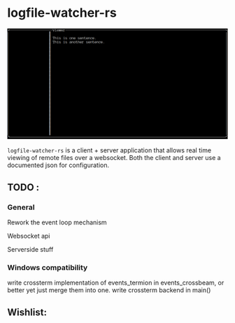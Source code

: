 # logfile-watcher-rs
<img src="./assets/v0.0.1.gif" alt="Demo of logfile-watcher gif">

`logfile-watcher-rs` is a client + server application that allows real time viewing of remote files over a websocket. Both the client and server use a documented json for configuration.

## TODO :
### General
Rework the event loop mechanism

Websocket api

Serverside stuff

### Windows compatibility
write crossterm implementation of events_termion in events_crossbeam, or better yet just merge them into one.
write crossterm backend in main()
## Wishlist: